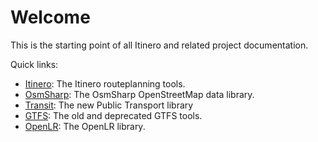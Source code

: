 # Welcome

This is the starting point of all Itinero and related project documentation. 

Quick links:

- [Itinero](docs/itinero/index.md): The Itinero routeplanning tools.
- [OsmSharp](docs/osmsharp/index.md): The OsmSharp OpenStreetMap data library.
- [Transit](docs/transit/index.md): The new Public Transport library
- [GTFS](docs/gtfs/index.md): The old and deprecated GTFS tools.
- [OpenLR](docs/openlr/index.md): The OpenLR library.
